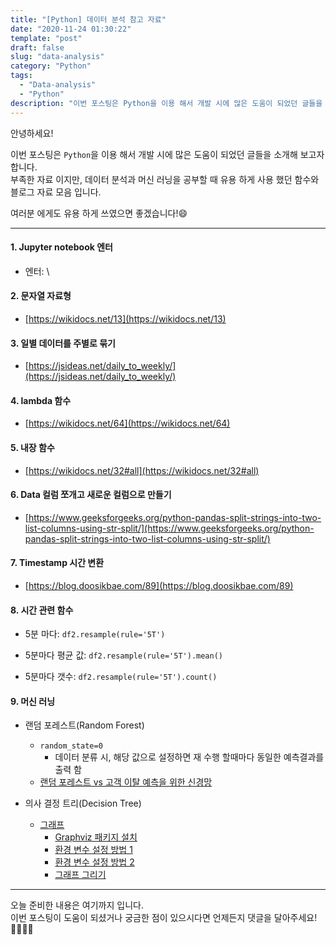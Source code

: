 ```yaml
---
title: "[Python] 데이터 분석 참고 자료"
date: "2020-11-24 01:30:22"
template: "post"
draft: false
slug: "data-analysis"
category: "Python"
tags: 
  - "Data-analysis"
  - "Python"
description: "이번 포스팅은 Python을 이용 해서 개발 시에 많은 도움이 되었던 글들을 소개해 보고자 합니다."
---
```


안녕하세요!

이번 포스팅은 `Python`을 이용 해서 개발 시에 많은 도움이 되었던 글들을 소개해 보고자 합니다.  
부족한 자료 이지만, 데이터 분석과 머신 러닝을 공부할 때 유용 하게 사용 했던 함수와 블로그 자료 모음 입니다.  

여러분 에게도 유용 하게 쓰였으면 좋겠습니다!😄

-----
#### 1. Jupyter notebook 엔터
- 엔터: \

#### 2. 문자열 자료형
- [https://wikidocs.net/13](https://wikidocs.net/13)

#### 3. 일별 데이터를 주별로 묶기
- [https://jsideas.net/daily_to_weekly/](https://jsideas.net/daily_to_weekly/)

#### 4. lambda 함수
- [https://wikidocs.net/64](https://wikidocs.net/64)

#### 5. 내장 함수
- [https://wikidocs.net/32#all](https://wikidocs.net/32#all)

#### 6. Data 컬럼 쪼개고 새로운 컬럼으로 만들기
- [https://www.geeksforgeeks.org/python-pandas-split-strings-into-two-list-columns-using-str-split/](https://www.geeksforgeeks.org/python-pandas-split-strings-into-two-list-columns-using-str-split/)

#### 7. Timestamp 시간 변환
- [https://blog.doosikbae.com/89](https://blog.doosikbae.com/89)

#### 8. 시간 관련 함수
- 5분 마다:
``` df2.resample(rule='5T') ```

- 5분마다 평균 값:
``` df2.resample(rule='5T').mean() ```

- 5분마다 갯수:
``` df2.resample(rule='5T').count() ```

#### 9. 머신 러닝
- 랜덤 포레스트(Random Forest)
  - ``` random_state=0 ``` 
     - 데이터 분류 시, 해당 값으로 설정하면 재 수행 할때마다 동일한 예측결과를 출력 함
  - [랜덤 포레스트 vs 고객 이탈 예측을 위한 신경망](https://towardsdatascience.com/random-forest-vs-neural-networks-for-predicting-customer-churn-691666c7431e)
  
- 의사 결정 트리(Decision Tree)
  - [그래프](https://www.scaler.com/topics/decision-tree-algorithm/)
    - [Graphviz 패키지 설치](https://graphviz.org/download/)
    - [환경 변수 설정 방법 1](https://stackoverflow.com/questions/35064304/runtimeerror-make-sure-the-graphviz-executables-are-on-your-systems-path-aft)
    - [환경 변수 설정 방법 2](https://datascience.stackexchange.com/questions/37428/graphviz-not-working-when-imported-inside-pydotplus-graphvizs-executables-not)
    - [그래프 그리기](https://pythonprogramminglanguage.com/decision-tree-visual-example/)
     
-----


오늘 준비한 내용은 여기까지 입니다.  
이번 포스팅이 도움이 되셨거나 궁금한 점이 있으시다면 언제든지 댓글을 달아주세요!🙋🏻‍♀️💡
